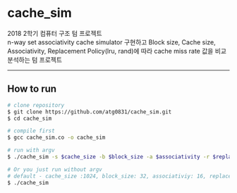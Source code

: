 # cache_sim

2018 2학기 컴퓨터 구조 텀 프로젝트  
n-way set associativity cache simulator 구현하고 Block size, Cache size, Associativity, Replacement Policy(lru, rand)에 따라 cache miss rate 값을 비교 분석하는 텀 프로젝트

---
## How to run
```bash
# clone repository
$ git clone https://github.com/atg0831/cache_sim.git
$ cd cache_sim

# compile first
$ gcc cache_sim.co -o cache_sim

# run with argv
$ ./cache_sim -s $cache_size -b $block_size -a $associativity -r $replacement_policy -f $trace_file_name

# Or you just run without argv
# default - cache_size :1024, block_size: 32, associativiy: 16, replacement_policy: rand, trace_file_name: memtrace.trc
$ ./cache_sim
